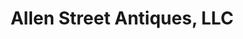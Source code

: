 ---
title: "Allen Street Antiques, LLC"
url: /tombstone/allen-street-antiques-llc/
shop: antiques
---